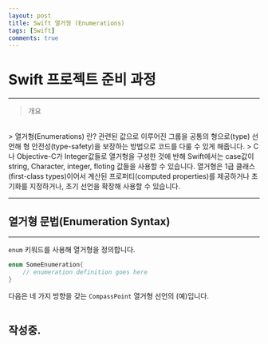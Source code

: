 ```yaml
---
layout: post
title: Swift 열거형 (Enumerations)
tags: [Swift]
comments: true
---
```


# Swift 프로젝트 준비 과정

---

> 개요
<br>
> 열거형(Enumerations) 란? 관련된 값으로 이루어진 그룹을 공통의 형으로(type) 선언해 형 안전성(type-safety)을 보장하는 방법으로 코드를 다룰 수 있게 해줍니다.
> C나 Objective-C가 Integer값들로 열거형을 구성한 것에 반해 Swift에서는 case값이 string, Character, integer,  floting 값들을 사용할 수 있습니다. 열거형은 1급 클래스(first-class types)이어서 계산된 프로퍼티(computed properties)를 제공하거나 초기화를 지정하거나, 초기 선언을 확장해 사용할 수 있습니다.

---


## 열거형 문법(Enumeration Syntax)

---

`enum` 키워드를 사용해 열거형을 정의합니다.
```swift
enum SomeEnumeration{
    // enumeration definition goes here
}
```

다음은 네 가지 방향을 갖는 `CompassPoint` 열거형 선언의 (예)입니다.

```swift

```

## 작성중.